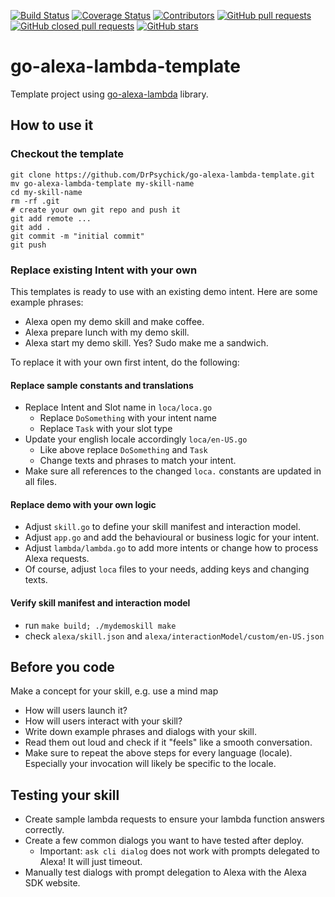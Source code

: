 [![Build Status](https://app.travis-ci.com/DrPsychick/go-alexa-lambda-template.svg?branch=master)](https://app.travis-ci.com/DrPsychick/go-alexa-lambda-template)
[![Coverage Status](https://coveralls.io/repos/github/DrPsychick/go-alexa-lambda-template/badge.svg?branch=master)](https://coveralls.io/github/DrPsychick/go-alexa-lambda-template?branch=master)
[![Contributors](https://img.shields.io/github/contributors/drpsychick/go-alexa-lambda-template.svg)](https://github.com/drpsychick/go-alexa-lambda-template/graphs/contributors)
[![GitHub pull requests](https://img.shields.io/github/issues-pr/drpsychick/go-alexa-lambda-template.svg)](https://github.com/drpsychick/go-alexa-lambda-template/pulls)
[![GitHub closed pull requests](https://img.shields.io/github/issues-pr-closed/drpsychick/go-alexa-lambda-template.svg)](https://github.com/drpsychick/go-alexa-lambda-template/pulls?q=is%3Apr+is%3Aclosed)
[![GitHub stars](https://img.shields.io/github/stars/drpsychick/go-alexa-lambda-template.svg)](https://github.com/drpsychick/go-alexa-lambda-template)

# go-alexa-lambda-template
Template project using [go-alexa-lambda](https://github.com/DrPsychick/go-alexa-lambda) library.

## How to use it
### Checkout the template
```shell
git clone https://github.com/DrPsychick/go-alexa-lambda-template.git
mv go-alexa-lambda-template my-skill-name
cd my-skill-name
rm -rf .git
# create your own git repo and push it
git add remote ...
git add .
git commit -m "initial commit"
git push
```

### Replace existing Intent with your own
This templates is ready to use with an existing demo intent. Here are some example phrases:
* Alexa open my demo skill and make coffee.
* Alexa prepare lunch with my demo skill.
* Alexa start my demo skill. Yes? Sudo make me a sandwich.

To replace it with your own first intent, do the following:
#### Replace sample constants and translations
* Replace Intent and Slot name in `loca/loca.go`
  * Replace `DoSomething` with your intent name
  * Replace `Task` with your slot type
* Update your english locale accordingly `loca/en-US.go`
  * Like above replace `DoSomething` and `Task`
  * Change texts and phrases to match your intent.
* Make sure all references to the changed `loca.` constants are updated in all files.

#### Replace demo with your own logic
* Adjust `skill.go` to define your skill manifest and interaction model.
* Adjust `app.go` and add the behavioural or business logic for your intent.
* Adjust `lambda/lambda.go` to add more intents or change how to process Alexa requests.
* Of course, adjust `loca` files to your needs, adding keys and changing texts.

#### Verify skill manifest and interaction model
* run `make build; ./mydemoskill make`
* check `alexa/skill.json` and `alexa/interactionModel/custom/en-US.json `


## Before you code
Make a concept for your skill, e.g. use a mind map
* How will users launch it?
* How will users interact with your skill?
* Write down example phrases and dialogs with your skill.
* Read them out loud and check if it "feels" like a smooth conversation.
* Make sure to repeat the above steps for every language (locale). Especially your invocation will likely be specific to the locale.

## Testing your skill
* Create sample lambda requests to ensure your lambda function answers correctly.
* Create a few common dialogs you want to have tested after deploy.
  * Important: `ask cli dialog` does not work with prompts delegated to Alexa! It will just timeout.
* Manually test dialogs with prompt delegation to Alexa with the Alexa SDK website.